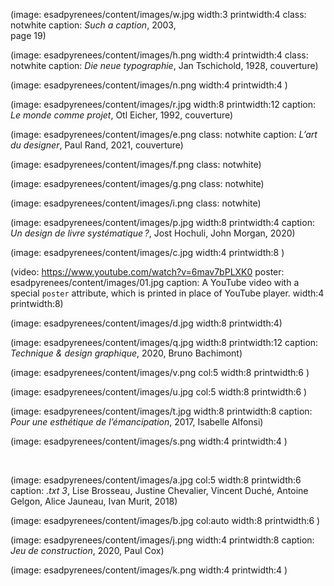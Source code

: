(image: esadpyrenees/content/images/w.jpg width:3 printwidth:4  class: notwhite caption: _Such a caption_, 2003, <br> page 19)

(image: esadpyrenees/content/images/h.png width:4 printwidth:4  class: notwhite caption: _Die neue typographie_, Jan Tschichold, 1928, couverture)

(image: esadpyrenees/content/images/n.png width:4 printwidth:4   )

(image: esadpyrenees/content/images/r.jpg width:8 printwidth:12   caption: _Le monde comme projet_, Otl Eicher, 1992, couverture)

(image: esadpyrenees/content/images/e.png class: notwhite caption: _L’art du designer_, Paul Rand, 2021, couverture)

(image: esadpyrenees/content/images/f.png class: notwhite)

(image: esadpyrenees/content/images/g.png class: notwhite)

(image: esadpyrenees/content/images/i.png class: notwhite)

(image: esadpyrenees/content/images/p.jpg width:8 printwidth:4   caption: _Un design de livre systématique ?_, Jost Hochuli, John Morgan, 2020)

(image: esadpyrenees/content/images/c.jpg width:4 printwidth:8 )

(video: https://www.youtube.com/watch?v=6mav7bPLXK0 poster: esadpyrenees/content/images/01.jpg caption: A YouTube video with a special `poster` attribute, which is printed in place of YouTube player. width:4  printwidth:8)

(image: esadpyrenees/content/images/d.jpg width:8  printwidth:4)

(image: esadpyrenees/content/images/q.jpg width:8 printwidth:12 caption: _Technique & design graphique_, 2020, Bruno Bachimont)

(image: esadpyrenees/content/images/v.png col:5 width:8 printwidth:6 )

(image: esadpyrenees/content/images/u.jpg col:5 width:8 printwidth:6 )

(image: esadpyrenees/content/images/t.jpg width:8 printwidth:8   caption: _Pour une esthétique de l’émancipation_, 2017, Isabelle Alfonsi)

(image: esadpyrenees/content/images/s.png width:4 printwidth:4 )

<br class="breakpage">

(image: esadpyrenees/content/images/a.jpg col:5 width:8 printwidth:6   caption: _.txt 3_, Lise Brosseau, Justine Chevalier, Vincent Duché, Antoine Gelgon, Alice Jauneau, Ivan Murit, 2018)

(image: esadpyrenees/content/images/b.jpg col:auto width:8 printwidth:6   )

(image: esadpyrenees/content/images/j.png width:4 printwidth:8   caption: _Jeu de construction_, 2020, Paul Cox)

(image: esadpyrenees/content/images/k.png width:4 printwidth:4   )
